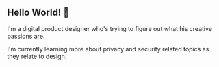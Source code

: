 ## Hello World! 🤖

I'm a digital product designer who's trying to figure out what his creative passions are. 

I'm currently learning more about privacy and security related topics as they relate to design.
